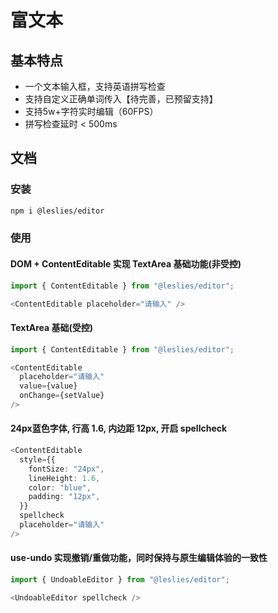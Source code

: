 # 富文本

## 基本特点

- 一个文本输入框，支持英语拼写检查
- 支持自定义正确单词传入【待完善，已预留支持】
- 支持5w+字符实时编辑（60FPS）
- 拼写检查延时 < 500ms

## 文档

### 安装

```bash
npm i @leslies/editor
```

### 使用

#### DOM + ContentEditable 实现 TextArea 基础功能(非受控)

```ts
import { ContentEditable } from "@leslies/editor";

<ContentEditable placeholder="请输入" />
```

#### TextArea 基础(受控)

```ts
import { ContentEditable } from "@leslies/editor";

<ContentEditable
  placeholder="请输入"
  value={value}
  onChange={setValue}
/>
```

#### 24px蓝色字体, 行高 1.6, 内边距 12px, 开启 spellcheck

```ts
<ContentEditable
  style={{
    fontSize: "24px",
    lineHeight: 1.6,
    color: "blue",
    padding: "12px",
  }}
  spellcheck
  placeholder="请输入"
/>
```

#### use-undo 实现撤销/重做功能，同时保持与原生编辑体验的一致性

```ts
import { UndoableEditor } from "@leslies/editor";

<UndoableEditor spellcheck />
```
